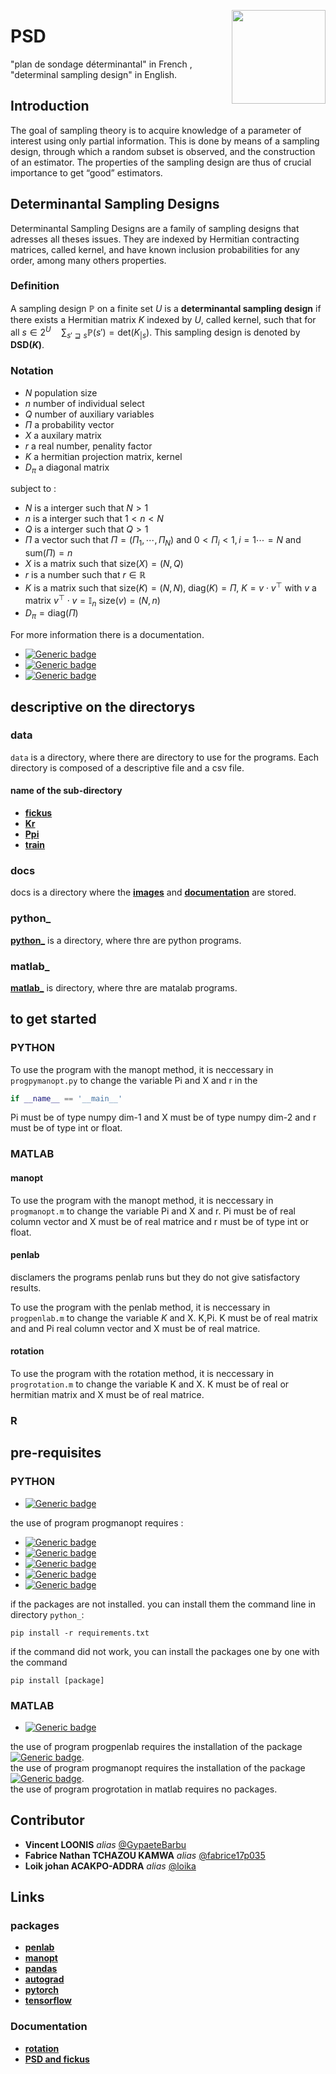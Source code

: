 <a href="https://www.insee.fr/fr/accueil"> <img src="docs/img/Logo_Insee.svg.png?raw=true" width="150" align="right"> </a>

# PSD

"plan de sondage déterminantal" in French , "determinal sampling design" in English.

## Introduction

The goal of sampling theory is to acquire knowledge of a parameter of interest using only partial information. This is done by means of a sampling design, through which a random subset is observed, and the construction of an estimator. The properties of the
sampling design are thus of crucial importance to get “good” estimators.

## Determinantal Sampling Designs

Determinantal Sampling Designs are a family of sampling designs that adresses all theses issues. They are indexed by Hermitian contracting matrices, called kernel, and have known inclusion probabilities for any order, among many others properties.

### Definition

 A sampling design $\mathbb{P}$ on a finite set $U$ is a **determinantal sampling design** if there exists a Hermitian matrix $K$ indexed by $U$, called kernel, such that for all $s \in 2^U \quad \sum_{s' \sqsupseteq s}\mathbb{P}( s' ) = \mathrm{det} ( K_{|s} )$. This sampling design is denoted by **$\mathrm{DSD}(K)$**.

### Notation

- $N$  population size
- $n$ number of individual select
- $Q$ number of auxiliary variables 
- $\Pi$ a probability vector
- $X$ a  auxilary matrix 
- $r$ a real number, penality factor
- $K$ a hermitian projection matrix, kernel
- $D_\pi$ a diagonal matrix

subject to :

- $N$ is a interger such that $N > 1$
- $n$ is a interger such that $1 < n < N$
- $Q$ is a interger such that $Q > 1$
- $\Pi$ a vector such that $\Pi = (\Pi_1,\cdots,\Pi_N)$ and $0 < \Pi_i < 1 , i=1\cdots=N$ and $\mathrm{sum}(\Pi)= n$
- $X$ is a matrix such that $\mathrm{size}(X) = (N,Q)$
- $r$ is a number such that $r \in \mathbb{R}$
- $K$ is a matrix such that $\mathrm{size}(K) = (N,N)$, $\mathrm{diag}(K) = \Pi$, $K = v \cdot v^\top$ with $v$ a matrix $v^\top \cdot v = \mathbb{I}_n$ $\mathrm{size}(v) = (N,n)$
- $D_\pi = \mathrm{diag}(\Pi)$ 

For more information there is a documentation.

- [![Generic badge](https://img.shields.io/badge/with--made-python-informational.svg)](https://shields.io/)
- [![Generic badge](https://img.shields.io/badge/with--made-matlab-informational.svg)](https://shields.io)
- [![Generic badge](https://img.shields.io/badge/with--made-r-informational.svg)](https://shields.io)



## descriptive on the directorys

### data

`data` is a directory, where there are directory to use for the programs. Each directory is composed of a descriptive file and a csv file.

#### name of the sub-directory
- **[fickus](data/fickus/)**
- **[Kr](data/Kr/)**
- **[Ppi](data/Ppi/)**  
- **[train](data/Ppi/)**


### docs

docs is a directory where the **[images](docs/img/)** and **[documentation](docs/documentation/)** are stored.

### python_ 
**[python_](python_/)** is a directory, where thre are python programs.

### matlab_
**[matlab_](matlab_/)** is directory, where thre are matalab programs.

<!-- --> 
## to get started

### PYTHON
To use the program with the manopt method, it is neccessary in `progpymanopt.py` to change the variable Pi and X and r in the 
```python 
if __name__ == '__main__'
```
Pi must be of type numpy dim-1 and X must be of type numpy dim-2 and r must be of type int or float.  

### MATLAB

#### manopt
To use the program with the manopt method, it is neccessary in `progmanopt.m`  to change the variable Pi and X and r. Pi must be of real column vector and X must be of real matrice and r must be of type int or float.
#### penlab
disclamers the programs penlab runs but they do not give satisfactory results.

To use the program with the penlab method, it is neccessary in `progpenlab.m` to change the variable $K$ and X. K,Pi. K must be of real matrix and and Pi real column vector and X must be of real matrice.
#### rotation    
To use the program with the rotation method, it is neccessary in `progrotation.m`  to change the variable K and X. K must be of real or hermitian matrix and X must be of real matrice.

### R

<!--
 $\Omega \sim \mathcal{U}([0,1]^{N \times n})$
### Julia
-->

## pre-requisites

### PYTHON

- [![Generic badge](https://img.shields.io/badge/python-3.7.3-brightgreen.svg)](https://shields.io)

the use of program progmanopt requires :  

- [![Generic badge](https://img.shields.io/badge/pandas-0.24.2-brithtgreen.svg)](https://shields.io)
- [![Generic badge](https://img.shields.io/badge/autograd-1.4-brithtgreen.svg)](https://shields.io)
- [![Generic badge](https://img.shields.io/badge/pymanopt-2.0-brithtgreen.svg)](https://shields.io)
- [![Generic badge](https://img.shields.io/badge/pytorch-1.12-brithtgreen.svg)](https://shields.io)
- [![Generic badge](https://img.shields.io/badge/tensorflow-2.0-brithtgreen.svg)](https://shields.io)

if the packages are not installed. you can install them the command line in directory `python_`:

```
pip install -r requirements.txt
```


if the command did not work, you can install the packages one by one with the command  
```
pip install [package]
```

### MATLAB


<!--**[matlab](https://fr.mathworks.com/products/matlab.html)** version R2018b +-->
- [![Generic badge](https://img.shields.io/badge/matlab-R2018b-brithtgreen.svg)](https://shields.io)

the use of program progpenlab requires the installation of the package [![Generic badge](https://img.shields.io/badge/pelab-1.04-brithtgreen.svg)](https://shields.io).  
the use of program progmanopt requires the installation of the package [![Generic badge](https://img.shields.io/badge/manopt-7.0.0-brithtgreen.svg)](https://shields.io).   
the use of program progrotation in matlab requires no packages.
<!-- dépandance --> 

<!--
### JULIA


-->

## Contributor

- **Vincent LOONIS** _alias_ [@GypaeteBarbu](https://github.com/GypaeteBarbu)
- **Fabrice Nathan TCHAZOU KAMWA** _alias_ [@fabrice17p035](https://github.com/fabrice17p035)
- **Loik johan ACAKPO-ADDRA** _alias_ [@loika](https://github.com/loik77360/PSD)

## Links

### packages

- **[penlab](https://web.mat.bham.ac.uk/kocvara/penlab)**
- **[manopt](https://www.manopt.org/)**
- **[pandas](https://pandas.pydata.org/)**
- **[autograd](https://pypi.org/project/autograd/)**
- **[pytorch](https://pytorch.org/)**
- **[tensorflow](https://www.tensorflow.org/?gclid=Cj0KCQjwhY-aBhCUARIsALNIC04wy89dnANupA4GHXYWCkf8gZHdjTyxbTXGWfFi65pYQxtttnAkVecaAkccEALw_wcB)**



### Documentation
- **[rotation](https://www.sciencedirect.com/journal/journal-of-statistical-planning-and-inference)**   
- **[PSD and fickus](docs/documentation/Techniques_d_enquete.pdf)**
<!-- liks -->





